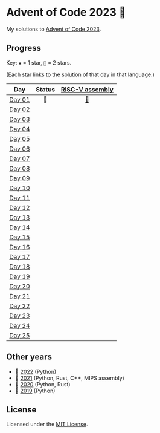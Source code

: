 # Advent of Code 2023 🎄

My solutions to [Advent of Code 2023](https://adventofcode.com/2023).

## Progress

Key: `✱` = 1 star, `🌟` = 2 stars.

(Each star links to the solution of that day in that language.)

| Day           | Status | [RISC-V assembly](riscv) |
| ------------- | :----: | :----------------------: |
| [Day 01][d01] |   🌟   | [🌟][rv01]               |
| [Day 02][d02] |        |                          |
| [Day 03][d03] |        |                          |
| [Day 04][d04] |        |                          |
| [Day 05][d05] |        |                          |
| [Day 06][d06] |        |                          |
| [Day 07][d07] |        |                          |
| [Day 08][d08] |        |                          |
| [Day 09][d09] |        |                          |
| [Day 10][d10] |        |                          |
| [Day 11][d11] |        |                          |
| [Day 12][d12] |        |                          |
| [Day 13][d13] |        |                          |
| [Day 14][d14] |        |                          |
| [Day 15][d15] |        |                          |
| [Day 16][d16] |        |                          |
| [Day 17][d17] |        |                          |
| [Day 18][d18] |        |                          |
| [Day 19][d19] |        |                          |
| [Day 20][d20] |        |                          |
| [Day 21][d21] |        |                          |
| [Day 22][d22] |        |                          |
| [Day 23][d23] |        |                          |
| [Day 24][d24] |        |                          |
| [Day 25][d25] |        |                          |

## Other years

- 🎄 [2022](https://github.com/jonatcln/advent-of-code-2022) (Python)
- 🎄 [2021](https://github.com/jonatcln/advent-of-code-2021) (Python, Rust, C++, MIPS assembly)
- 🎄 [2020](https://github.com/jonatcln/advent-of-code-2020) (Python, Rust)
- 🎄 [2019](https://github.com/jonatcln/advent-of-code-2019) (Python)

## License

Licensed under the [MIT License](LICENSE).

<!-- Puzzles -->

[d01]: https://adventofcode.com/2023/day/1
[d02]: https://adventofcode.com/2023/day/2
[d03]: https://adventofcode.com/2023/day/3
[d04]: https://adventofcode.com/2023/day/4
[d05]: https://adventofcode.com/2023/day/5
[d06]: https://adventofcode.com/2023/day/6
[d07]: https://adventofcode.com/2023/day/7
[d08]: https://adventofcode.com/2023/day/8
[d09]: https://adventofcode.com/2023/day/9
[d10]: https://adventofcode.com/2023/day/10
[d11]: https://adventofcode.com/2023/day/11
[d12]: https://adventofcode.com/2023/day/12
[d13]: https://adventofcode.com/2023/day/13
[d14]: https://adventofcode.com/2023/day/14
[d15]: https://adventofcode.com/2023/day/15
[d16]: https://adventofcode.com/2023/day/16
[d17]: https://adventofcode.com/2023/day/17
[d18]: https://adventofcode.com/2023/day/18
[d19]: https://adventofcode.com/2023/day/19
[d20]: https://adventofcode.com/2023/day/20
[d21]: https://adventofcode.com/2023/day/21
[d22]: https://adventofcode.com/2023/day/22
[d23]: https://adventofcode.com/2023/day/23
[d24]: https://adventofcode.com/2023/day/24
[d25]: https://adventofcode.com/2023/day/25

<!-- RISC-V solutions -->

[rv01]: riscv/day01
